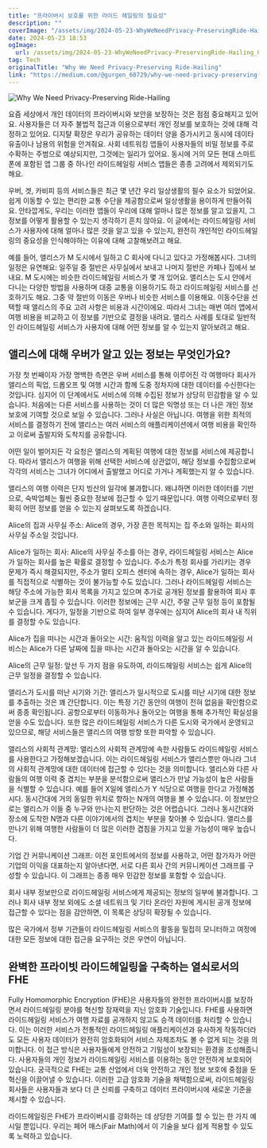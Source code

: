 ```yaml
---
title: "프라이버시 보호를 위한 라이드 헤일링의 필요성"
description: ""
coverImage: "/assets/img/2024-05-23-WhyWeNeedPrivacy-PreservingRide-Hailing_0.png"
date: 2024-05-23 18:53
ogImage:
  url: /assets/img/2024-05-23-WhyWeNeedPrivacy-PreservingRide-Hailing_0.png
tag: Tech
originalTitle: "Why We Need Privacy-Preserving Ride-Hailing"
link: "https://medium.com/@gurgen_60729/why-we-need-privacy-preserving-ride-hailing-c9f872117907"
---
```


![Why We Need Privacy-Preserving Ride-Hailing](/assets/img/2024-05-23-WhyWeNeedPrivacy-PreservingRide-Hailing_0.png)

요즘 세상에서 개인 데이터의 프라이버시와 보안을 보장하는 것은 점점 중요해지고 있어요. 사용자들은 더 자주 불법적 접근과 이용으로부터 개인 정보를 보호하는 것에 대해 걱정하고 있어요. 디지턀 확장은 우리가 공유하는 데이터 양을 증가시키고 동시에 데이타 유출이나 남용의 위험을 안겨줘요. 사회 네트워킹 앱들이 사용자들의 비밀 정보를 주로 수확하는 주범으로 예상되지만, 그것에는 일리가 있어요. 동시에 거의 모든 현대 스마트폰에 포함된 앱 그룹 중 하나인 라이드헤일링 서비스 앱들은 종종 고려에서 제외되기도 해요.

우버, 겟, 카비피 등의 서비스들은 최근 몇 년간 우리 일상생활의 필수 요소가 되었어요. 쉽게 이동할 수 있는 편리한 교통 수단을 제공함으로써 일상생활을 용이하게 만들어줘요. 안타깝게도, 우리는 이러한 앱들이 우리에 대해 얼마나 많은 정보를 알고 있을지, 그 정보를 어떻게 활용할 수 있는지 생각하기 흔치 않아요. 이 글에서는 라이드헤일링 서비스가 사용자에 대해 얼마나 많은 것을 알고 있을 수 있는지, 완전히 개인적인 라이드헤일링의 중요성을 인식해야하는 이유에 대해 고찰해보려고 해요.

예를 들어, 앨리스가 M 도시에서 일하고 C 회사에 다니고 있다고 가정해봅시다. 그녀의 일정은 유연해요: 일주일 중 절반은 사무실에서 보내고 나머지 절반은 카페나 집에서 보내요. M 도시에는 비슷한 라이드헤일링 서비스가 몇 개 있어요. 앨리스는 도시 안에서 다니는 다양한 방법을 사용하며 대중 교통을 이용하기도 하고 라이드헤일링 서비스를 선호하기도 해요. 그중 약 절반의 이동은 우버나 비슷한 서비스를 이용해요. 이동수단을 선택할 때 앨리스의 주요 고려 사항은 비용과 시간이에요. 따라서 그녀는 매번 여러 앱에서 여행 비용을 비교하고 이 정보를 기반으로 결정을 내려요. 앨리스 사례를 토대로 일반적인 라이드헤일링 서비스가 사용자에 대해 어떤 정보를 알 수 있는지 알아보려고 해요.

<div class="content-ad"></div>

## **앨리스에 대해 우버가 알고 있는 정보는 무엇인가요?**

가장 첫 번째이자 가장 명백한 측면은 우버 서비스를 통해 이루어진 각 여행마다 회사가 앨리스의 픽업, 드롭오프 및 여행 시간과 함께 도중 정차지에 대한 데이터를 수신한다는 것입니다. 심지어 이 단계에서도 서비스에 의해 수집된 정보가 상당히 민감함을 알 수 있습니다. 처음에는 다른 서비스를 사용하는 것이 더 많은 익명성 또는 더 나은 개인 정보 보호에 기여할 것으로 보일 수 있습니다. 그러나 사실은 아닙니다. 여행을 위한 최적의 서비스를 결정하기 전에 앨리스는 여러 서비스의 애플리케이션에서 여행 비용을 확인하고 이로써 출발지와 도착지를 공유합니다.

어떤 일이 벌어지든 각 요청은 앨리스의 계획된 여행에 대한 정보를 서비스에 제공합니다. 따라서 앨리스가 여행을 위해 선택한 서비스에 상관없이, 해당 정보를 수집함으로써 각각의 서비스는 그녀가 어디에서 출발했고 어디로 가거나 계획했는지 알 수 있습니다.

앨리스의 여행 이력은 단지 빙산의 일각에 불과합니다. 왜냐하면 이러한 데이터를 기반으로, 숙박업체는 훨씬 중요한 정보에 접근할 수 있기 때문입니다. 여행 이력으로부터 정확히 어떤 정보를 얻을 수 있는지 살펴보도록 하겠습니다.

<div class="content-ad"></div>

Alice의 집과 사무실 주소: Alice의 경우, 가장 흔한 목적지는 집 주소와 일하는 회사의 사무실 주소일 것입니다.

Alice가 일하는 회사: Alice의 사무실 주소를 아는 경우, 라이드헤일링 서비스는 Alice가 일하는 회사를 높은 확률로 결정할 수 있습니다. 주소가 특정 회사를 가리키는 경우 문제가 즉시 해결되지만, 주소가 멀티 오피스 센터에 속하는 경우, Alice가 일하는 회사를 직접적으로 식별하는 것이 불가능할 수도 있습니다. 그러나 라이드헤일링 서비스는 해당 주소에 가능한 회사 목록을 가지고 있으며 추가로 공개된 정보를 활용하여 회사 후보군을 크게 좁힐 수 있습니다. 이러한 정보에는 근무 시간, 주말 근무 일정 등이 포함될 수 있습니다. 게다가, 일정을 기반으로 하여 일부 경우에는 심지어 Alice의 회사 내 직위를 결정할 수도 있습니다.

Alice가 집을 떠나는 시간과 돌아오는 시간: 움직임 이력을 알고 있는 라이드헤일링 서비스는 Alice가 다른 날짜에 집을 떠나는 시간과 돌아오는 시간을 알 수 있습니다.

Alice의 근무 일정: 앞선 두 가지 점을 유도하여, 라이드헤일링 서비스는 쉽게 Alice의 근무 일정을 결정할 수 있습니다.

<div class="content-ad"></div>

앨리스가 도시를 떠난 시기와 기간: 앨리스가 일시적으로 도시를 떠난 시기에 대한 정보를 추출하는 것은 꽤 간단합니다. 이는 특정 기간 동안의 여행이 전혀 없음을 확인함으로써 종종 확인됩니다. 공항으로부터 이동하거나 돌아오는 여행을 통해 추가적인 확실성을 얻을 수도 있습니다. 또한 많은 라이드헤일링 서비스가 다른 도시와 국가에서 운영되고 있으므로, 해당 서비스들은 앨리스의 여행 방향 또한 파악할 수 있습니다.

앨리스의 사회적 관계망: 앨리스의 사회적 관계망에 속한 사람들도 라이드헤일링 서비스를 사용한다고 가정해보겠습니다. 이는 라이드헤일링 서비스가 앨리스뿐만 아니라 그녀의 사회적 관계망에 대한 데이터에 접근할 수 있다는 것을 의미합니다. 앨리스와 다른 사람들의 여행 이력 중 겹치는 부분을 분석함으로써 앨리스가 만날 가능성이 높은 사람들을 식별할 수 있습니다. 예를 들어 X일에 앨리스가 Y 식당으로 여행을 한다고 가정해봅시다. 동시간대에 거의 동일한 위치로 향하는 N개의 여행을 볼 수 있습니다. 이 정보만으로는 앨리스가 이들 중 누구와 만나는지 판단하는 것은 어렵습니다. 그러나 동시간대와 장소에 도착한 N명과 다른 이야기에서의 겹치는 부분을 찾아볼 수 있습니다. 앨리스를 만나기 위해 여행한 사람들이 더 많은 이러한 겹침을 가지고 있을 가능성이 매우 높습니다.

기업 간 커뮤니케이션 그래프: 이전 포인트에서의 정보를 사용하고, 어떤 참가자가 어떤 기업의 이익을 대표하는지 알아낸다면, 서로 다른 회사 간의 커뮤니케이션 그래프를 구성할 수 있습니다. 이 그래프는 종종 매우 민감한 정보를 포함할 수 있습니다.

회사 내부 정보만으로 라이드헤일링 서비스에게 제공되는 정보의 일부에 불과합니다. 그러나 회사 내부 정보 외에도 소셜 네트워크 및 기타 온라인 자원에 게시된 공개 정보에 접근할 수 있다는 점을 감안하면, 이 목록은 상당히 확장될 수 있습니다.

<div class="content-ad"></div>

많은 국가에서 정부 기관들이 라이드헤일링 서비스의 활동을 밀접히 모니터하고 여정에 대한 모든 정보에 대한 접근을 요구하는 것은 우연이 아닙니다.

## 완벽한 프라이빗 라이드헤일링을 구축하는 열쇠로서의 FHE

Fully Homomorphic Encryption (FHE)은 사용자들의 완전한 프라이버시를 보장하면서 라이드헤일링 분야를 혁신할 잠재력을 지닌 암호화 기술입니다. FHE를 사용하면 라이드헤일링 서비스가 여행 자료를 공개하지 않고도 승객 데이터를 처리할 수 있습니다. 이는 이러한 서비스가 전통적인 라이드헤일링 애플리케이션과 유사하게 작동하더라도 모든 사용자 데이터가 완전히 암호화되어 서비스 자체조차도 볼 수 없게 되는 것을 의미합니다. 이 접근 방식은 사용자들에게 안전하고 기밀성이 보장되는 환경을 조성해줍니다. 사용자들의 개인 정보가 라이드헤일링 서비스를 이용하는 동안 안전하게 보호되어 있습니다. 궁극적으로 FHE는 교통 산업에서 더욱 안전하고 개인 정보 보호에 중점을 둔 혁신을 이끌어낼 수 있습니다. 이러한 고급 암호화 기술을 채택함으로써, 라이드헤일링 회사들은 사용자들과 보다 더 큰 신뢰를 구축하고 데이터 프라이버시에 새로운 기준을 제시할 수 있습니다.

라이드헤일링은 FHE가 프라이버시를 강화하는 데 상당한 기여를 할 수 있는 한 가지 예시일 뿐입니다. 우리는 페어 매스(Fair Math)에서 이 기술을 보다 쉽게 적용할 수 있도록 노력하고 있습니다.

